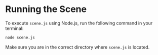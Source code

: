 # Running the Scene

To execute `scene.js` using Node.js, run the following command in your terminal:

```sh
node scene.js
```

Make sure you are in the correct directory where `scene.js` is located.
